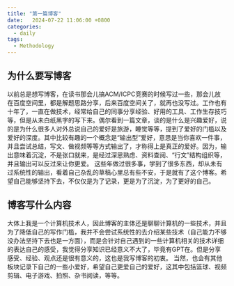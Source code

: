 ```yaml
---
title: "第一篇博客"
date:   2024-07-22 11:06:00 +0800
categories:
  - daily
tags:
  - Methodology
---
```


## 为什么要写博客
以前总是想写博客，在读书那会儿搞ACM/ICPC竞赛的时候写过一些，那会儿放在百度空间里，都是解题思路分享，后来百度空间关了，就再也没写过。工作也有十年了，一直在做技术，经常给自己的同事分享经验、好用的工具、工作生存技巧等，但是从未白纸黑字的写下来。偶尔看到一篇文章，谈的是什么是兴趣爱好，说的是为什么很多人对外总说自己的爱好是旅游，睡觉等等，提到了爱好的门槛以及爱好的深度。其中比较有趣的一个概念是“输出型”爱好，意思是当你喜欢一件事，并且尝试总结，写文、做视频等等方式输出了，才称得上是真正的爱好。因为，输出意味着沉淀，不是张口就来，是经过深思熟虑、资料查阅、“行文”结构组织等，并且输出可以反过来让你更爱。
这些年做过很多事，学到了很多东西，却从未有过系统性的输出，看着自己杂乱的草稿心里总有些不安，于是就有了这个博客。希望自己能够坚持下去，不仅仅是为了记录，更是为了沉淀，为了更好的自己。

## 博客写什么内容
大体上我是一个计算机技术人，因此博客的主体还是聊聊计算机的一些技术，并且为了降低自己的写作门槛，我并不会尝试系统性的去介绍某些技术（自己能力不够没办法坚持下去也是一方面），而是会针对自己遇到的一些计算机相关的技术详细的表达自己的感受，我觉得分享知识已经意义不大了，毕竟有GPT在。但是分享感受、经验、观点还是很有意义的，这也是我写博客的初衷。
当然，也会有其他板块记录下自己的一些小爱好，希望自己更爱自己的爱好，这其中包括篮球、视频剪辑、电子游戏、拍照、杂书阅读，等等。

